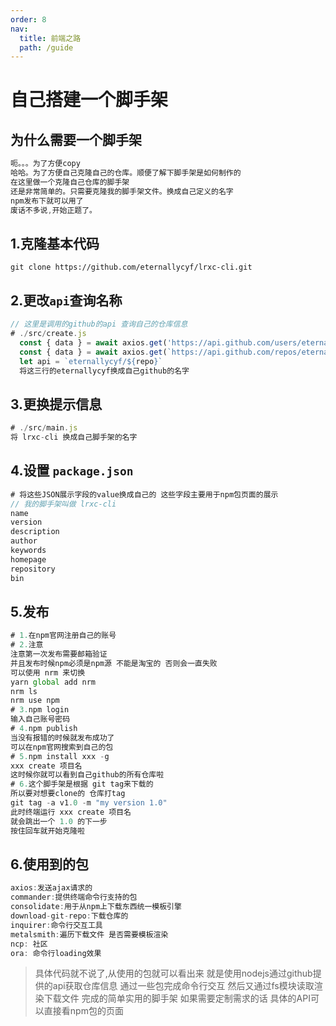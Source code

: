 ```yaml
---
order: 8
nav:
  title: 前端之路
  path: /guide
---
```


# 自己搭建一个脚手架

## 为什么需要一个脚手架

```js
呃。。。为了方便copy
哈哈。为了方便自己克隆自己的仓库。顺便了解下脚手架是如何制作的
在这里做一个克隆自己仓库的脚手架
还是非常简单的。只需要克隆我的脚手架文件。换成自己定义的名字
npm发布下就可以用了
废话不多说,开始正题了。
```

## 1.克隆基本代码

```
git clone https://github.com/eternallycyf/lrxc-cli.git
```

## 2.更改`api`查询名称

```js
// 这里是调用的github的api 查询自己的仓库信息
# ./src/create.js
  const { data } = await axios.get('https://api.github.com/users/eternallycyf/repos')
  const { data } = await axios.get(`https://api.github.com/repos/eternallycyf/${repo}/tags`);
  let api = `eternallycyf/${repo}`
  将这三行的eternallycyf换成自己github的名字
```

## 3.更换提示信息

```js
# ./src/main.js
将 lrxc-cli 换成自己脚手架的名字
```

## 4.设置 `package.json`

```js
# 将这些JSON展示字段的value换成自己的 这些字段主要用于npm包页面的展示
// 我的脚手架叫做 lrxc-cli
name
version
description
author
keywords
homepage
repository
bin
```

## 5.发布

```js
# 1.在npm官网注册自己的账号
# 2.注意
注意第一次发布需要邮箱验证
并且发布时候npm必须是npm源 不能是淘宝的 否则会一直失败
可以使用 nrm 来切换
yarn global add nrm
nrm ls
nrm use npm
# 3.npm login
输入自己账号密码
# 4.npm publish
当没有报错的时候就发布成功了
可以在npm官网搜索到自己的包
# 5.npm install xxx -g
xxx create 项目名
这时候你就可以看到自己github的所有仓库啦
# 6.这个脚手架是根据 git tag来下载的
所以要对想要clone的 仓库打tag
git tag -a v1.0 -m "my version 1.0"
此时终端运行 xxx create 项目名
就会跳出一个 1.0 的下一步
按住回车就开始克隆啦
```

## 6.使用到的包

```js
axios:发送ajax请求的
commander:提供终端命令行支持的包
consolidate:用于从npm上下载东西统一模板引擎
download-git-repo:下载仓库的
inquirer:命令行交互工具
metalsmith:遍历下载文件 是否需要模板渲染
ncp: 社区
ora: 命令行loading效果
```

<blockquote>
具体代码就不说了,从使用的包就可以看出来
就是使用nodejs通过github提供的api获取仓库信息
通过一些包完成命令行交互
然后又通过fs模块读取渲染下载文件
完成的简单实用的脚手架
如果需要定制需求的话
具体的API可以直接看npm包的页面
</blockquote>
